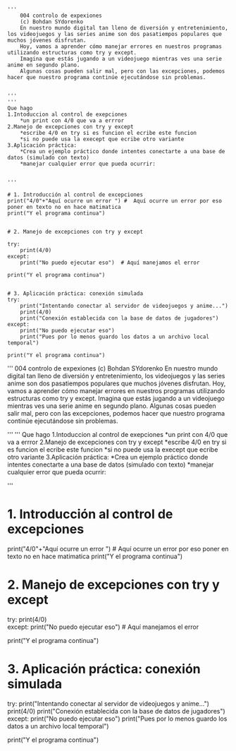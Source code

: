 ```
'''
    004 controlo de expexiones
    (c) Bohdan SYdorenko
    En nuestro mundo digital tan lleno de diversión y entretenimiento, los videojuegos y las series anime son dos pasatiempos populares que muchos jóvenes disfrutan.
    Hoy, vamos a aprender cómo manejar errores en nuestros programas utilizando estructuras como try y except. 
    Imagina que estás jugando a un videojuego mientras ves una serie anime en segundo plano. 
    Algunas cosas pueden salir mal, pero con las excepciones, podemos hacer que nuestro programa continúe ejecutándose sin problemas.


'''
'''
Que hago
1.Intoduccion al control de exepciones
    *un print con 4/0 que va a errror
2.Manejo de excepciones con try y except
    *escribe 4/0 en try si es funcion el ecribe este funcion 
    *si no puede usa la execept que ecribe otro variante 
3.Aplicación práctica:
    *Crea un ejemplo práctico donde intentes conectarte a una base de datos (simulado con texto) 
    *manejar cualquier error que pueda ocurrir:


'''

# 1. Introducción al control de excepciones
print("4/0"+"Aquí ocurre un error ") #  Aquí ocurre un error por eso poner en texto no en hace matimatica
print("Y el programa continua")


# 2. Manejo de excepciones con try y except

try:
    print(4/0)  
except:
    print("No puedo ejecutar eso")  # Aquí manejamos el error

print("Y el programa continua")


# 3. Aplicación práctica: conexión simulada
try:
    print("Intentando conectar al servidor de videojuegos y anime...")
    print(4/0)
    print("Conexión establecida con la base de datos de jugadores")
except:
    print("No puedo ejecutar eso")
    print("Pues por lo menos guardo los datos a un archivo local temporal")

print("Y el programa continua")
```

'''
    004 controlo de expexiones
    (c) Bohdan SYdorenko
    En nuestro mundo digital tan lleno de diversión y entretenimiento, los videojuegos y las series anime son dos pasatiempos populares que muchos jóvenes disfrutan.
    Hoy, vamos a aprender cómo manejar errores en nuestros programas utilizando estructuras como try y except. 
    Imagina que estás jugando a un videojuego mientras ves una serie anime en segundo plano. 
    Algunas cosas pueden salir mal, pero con las excepciones, podemos hacer que nuestro programa continúe ejecutándose sin problemas.


'''
'''
Que hago
1.Intoduccion al control de exepciones
    *un print con 4/0 que va a errror
2.Manejo de excepciones con try y except
    *escribe 4/0 en try si es funcion el ecribe este funcion 
    *si no puede usa la execept que ecribe otro variante 
3.Aplicación práctica:
    *Crea un ejemplo práctico donde intentes conectarte a una base de datos (simulado con texto) 
    *manejar cualquier error que pueda ocurrir:


'''

# 1. Introducción al control de excepciones
print("4/0"+"Aquí ocurre un error ") #  Aquí ocurre un error por eso poner en texto no en hace matimatica
print("Y el programa continua")


# 2. Manejo de excepciones con try y except

try:
    print(4/0)  
except:
    print("No puedo ejecutar eso")  # Aquí manejamos el error

print("Y el programa continua")


# 3. Aplicación práctica: conexión simulada
try:
    print("Intentando conectar al servidor de videojuegos y anime...")
    print(4/0)
    print("Conexión establecida con la base de datos de jugadores")
except:
    print("No puedo ejecutar eso")
    print("Pues por lo menos guardo los datos a un archivo local temporal")

print("Y el programa continua")


